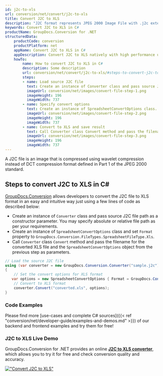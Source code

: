 ```yaml
---
id: j2c-to-xls
url: conversion/net/convert/j2c-to-xls
title: Convert J2C to XLS
description: "J2C format represents JPEG 2000 Image File with .j2c extension. Learn how to convert J2C to XLS file programmatically in C# language using GroupDocs.Conversion for .NET library."
keywords: Convert J2C to XLS in C#
productName: GroupDocs.Conversion for .NET
structuredData:
    productCode: conversion
    productPlatform: net
    appName: Convert J2C to XLS in C#
    appDescription: Convert J2C to XLS natively with high performance using C# language and server side GroupDocs.Conversion for .NET APIs, without the use of any software like Microsoft or Open Office.
    howTo:
        name: How to convert J2C to XLS in C# 
        description: Some description
        url: conversion/net/convert/j2c-to-xls/#steps-to-convert-j2c-to-xls-in-c
        steps:
        - name: Load source J2C file 
          text: Create an instance of Converter class and pass source J2C file path as a constructor parameter. You may specify absolute or relative file path as per your requirements. 
          imageUrl: conversion/net/images/convert-file-step-1.png
          imageHeight: 196
          imageWidth: 737
        - name: Specify convert options 
          text: Create an instance of SpreadsheetConvertOptions class.
          imageUrl: conversion/net/images/convert-file-step-2.png
          imageHeight: 196
          imageWidth: 737
        - name: Convert to XLS and save result 
          text: Call Converter class Convert method and pass the filename for the converted HTML file and the SpreadsheetConvertOptions object from the previous step as parameters.
          imageUrl: conversion/net/images/convert-file-step-3.png
          imageHeight: 196
          imageWidth: 737
---
```


A J2C file is an image that is compressed using wavelet compression instead of DCT compression format defined in Part 1 of the JPEG 2000 standard.

## Steps to convert J2C to XLS in C#

[GroupDocs.Conversion](https://products.groupdocs.com/conversion/net) allows developers to convert the J2C file to XLS format in an easy and intuitive way just using a few lines of code as described below:

* Create an instance of `Converter` class and pass source J2C file path as a constructor parameter. You may specify absolute or relative file path as per your requirements. 
* Create an instance of `SpreadsheetConvertOptions` class and set `Format` property to `GroupDocs.Conversion.FileTypes.SpreadsheetFileType.Xls`.
* Call `Converter` class `Convert` method and pass the filename for the converted XLS file and the `SpreadsheetConvertOptions` object from the previous step as parameters.

```csharp
// Load the source J2C file
using (var converter = new GroupDocs.Conversion.Converter("sample.j2c"))
{
    // Set the convert options for XLS format
   var options = new SpreadsheetConvertOptions { Format = GroupDocs.Conversion.FileTypes.SpreadsheetFileType.Xls };
    // Convert to XLS format
    converter.Convert("converted.xls", options);
}
```

### Code Examples

Please find more [use-cases and complete C# sources]({{< ref "conversion/net/developer-guide/examples-and-demos.md" >}}) of our backend and frontend examples and try them for free!

### J2C to XLS Live Demo

GroupDocs.Conversion for .NET provides an online [**J2C to XLS converter**](https://products.groupdocs.app/conversion/j2c-to-xls), which allows you to try it for free and check conversion quality and accuracy.

[!["Convert J2C to XLS"](conversion/net/images/convert-to-xls/convert-j2c-to-xls.png)](https://products.groupdocs.app/conversion/j2c-to-xls)